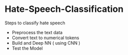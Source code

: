 # Hate-Speech-Classification

Steps to classify hate speech

 - Preprocess the text data
 - Convert text to numerical tokens
 - Build and Deep NN ( using CNN )
 - Test the Model

